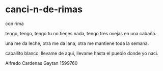 # canci-n-de-rimas
con rima

tengo, tengo, tengo
tu no tienes nada,
tengo tres ovejas
en una cabaña.

una me da leche,
otra me da lana,
otra me mantiene
toda la semana.

caballito blanco,
llevame de aqui,
llevame hasta el pueblo
donde yo naci.

Alfredo Cardenas Gaytan 1599760
